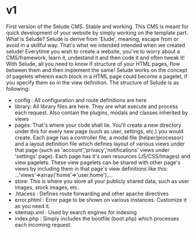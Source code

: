 # v1
First version of the Selude CMS. Stable and working.
This CMS is meant for quick development of your website by simply working on the template part.
What is Selude?
Selude is derive from 'Elude', meaning, escape from or avoid in a skillful way. That's what we intended intended when we created selude! Everytime you wish to create a website, you've to worry about a CMS/framework, learn it, undestand it and then code it and often tweak it!
With Selude, all you need to know if structure of your HTML pages, flow between them and then implement the same!
Selude works on the concept of pagelets wherein each block in a HTML page could become a pagelet, if you specify them so in the 
view definition.
The structure of Selude is as following:
- config : All configuration and route definitions are here
- library: All library files are here. They are what execute and process each request. Also contain the plugins, modals and classes inherited by views
- pages: That's where your code shall lie. You'll create a new directory under this for every new page (such as user, settings, etc.) you would create. Each page has a controller file, a modal file (helper/processor) and a layout definition file which defines layout of various views under that page (such as 'account','privacy','notifications' views under 'settings' page). Each page has it's own resources (JS/CSS/Images) and view pagelets. These view pagelets can be shared with other page's views by including them in that page's view definitions like this: ...'views'=>array('home'=>'user.home'),...
- store: This is where you store all your publicly shared data, such as user images, stock images, etc.
- .htacess : Defines route forwarding and other apache directives
- error.phtml : Error page to be shown on various instances. Customize it as you need it.
- sitemap.xml : Used by search engines for indexing
- index.php : Simply includes the bootfile (boot.php) which processes each incoming request.
